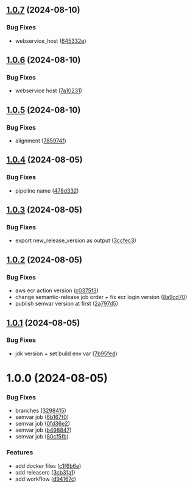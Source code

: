 ## [1.0.7](https://github.com/devopstechpro/Recipe-Management/compare/v1.0.6...v1.0.7) (2024-08-10)


### Bug Fixes

* webservice_host ([645332e](https://github.com/devopstechpro/Recipe-Management/commit/645332e9c21803f0bef370e38ec64c9bf7742aa3))

## [1.0.6](https://github.com/devopstechpro/Recipe-Management/compare/v1.0.5...v1.0.6) (2024-08-10)


### Bug Fixes

* webservice host ([7a10231](https://github.com/devopstechpro/Recipe-Management/commit/7a102311b03f05f40f2acf9a38635fae8bd52d52))

## [1.0.5](https://github.com/devopstechpro/Recipe-Management/compare/v1.0.4...v1.0.5) (2024-08-10)


### Bug Fixes

* alignment ([785974f](https://github.com/devopstechpro/Recipe-Management/commit/785974f52d0be15c329d35001ab79c4191fb1998))

## [1.0.4](https://github.com/devopstechpro/Recipe-Management/compare/v1.0.3...v1.0.4) (2024-08-05)


### Bug Fixes

* pipeline name ([478d332](https://github.com/devopstechpro/Recipe-Management/commit/478d3328c347cb7a2deb4113ad1a86bd3f68f5e4))

## [1.0.3](https://github.com/devopstechpro/Recipe-Management/compare/v1.0.2...v1.0.3) (2024-08-05)


### Bug Fixes

* export new_release_version as output ([3ccfec3](https://github.com/devopstechpro/Recipe-Management/commit/3ccfec3bd0a4fc3cb6444b218af5cfa2e9432612))

## [1.0.2](https://github.com/devopstechpro/Recipe-Management/compare/v1.0.1...v1.0.2) (2024-08-05)


### Bug Fixes

* aws ecr action version ([c0375f3](https://github.com/devopstechpro/Recipe-Management/commit/c0375f33bb32fe01994dda219297055a18025323))
* change semantic-release job order + fix ecr login version ([8a9cd70](https://github.com/devopstechpro/Recipe-Management/commit/8a9cd706a82508b264f3dd0563171de8fbf8a785))
* publish semvar version at first ([2a797d5](https://github.com/devopstechpro/Recipe-Management/commit/2a797d5413ae17b65c208ad002ee2cb87c298d29))

## [1.0.1](https://github.com/devopstechpro/Recipe-Management/compare/v1.0.0...v1.0.1) (2024-08-05)


### Bug Fixes

* jdk version + set build env var ([7b95fed](https://github.com/devopstechpro/Recipe-Management/commit/7b95fed82bcb1ad22d878c8d0d511763283d66d6))

# 1.0.0 (2024-08-05)


### Bug Fixes

* branches ([3298415](https://github.com/devopstechpro/Recipe-Management/commit/32984152414901cbe87007ba994b79f722cc49f4))
* semvar job ([6b167f0](https://github.com/devopstechpro/Recipe-Management/commit/6b167f05ef051ec2d5a6042b9b7b2372f79d3cda))
* semvar job ([0fd36e2](https://github.com/devopstechpro/Recipe-Management/commit/0fd36e253da25d9d24a15a091fecb8ac9b2a2827))
* semvar job ([b498847](https://github.com/devopstechpro/Recipe-Management/commit/b4988478ccbfb3a0edb191d7be3bbd020a3da455))
* semvar job ([80cf5fb](https://github.com/devopstechpro/Recipe-Management/commit/80cf5fb9254bc2a5d13573738f357c2dea727b09))


### Features

* add docker files ([c1f6b6e](https://github.com/devopstechpro/Recipe-Management/commit/c1f6b6e8de15ecb02051f4e3194fab061e352f0c))
* add releaserc ([3cb31a1](https://github.com/devopstechpro/Recipe-Management/commit/3cb31a1dfc54cdecf4ad0260d44694c514f0ca50))
* add workflow ([d94167c](https://github.com/devopstechpro/Recipe-Management/commit/d94167c83e88f556d4aaef0b41efcc91ddfbeb53))
